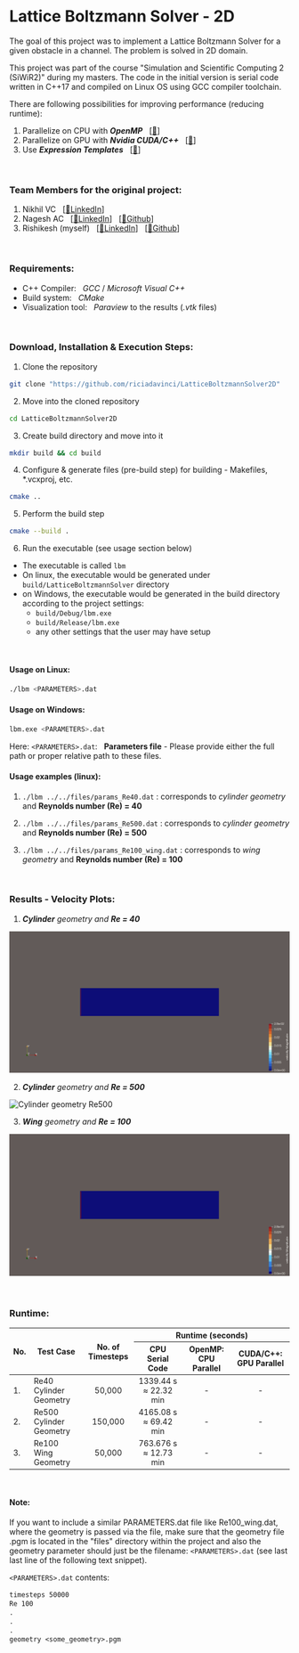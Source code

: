 # Lattice Boltzmann Solver - 2D

The goal of this project was to implement a Lattice Boltzmann Solver for a given obstacle in a channel. The problem is solved in 2D domain.

This project was part of the course "Simulation and Scientific Computing 2 (SiWiR2)" during my masters. The code in the initial version is serial code written in C++17 and compiled on Linux OS using GCC compiler toolchain.

There are following possibilities for improving performance (reducing runtime):
1. Parallelize on CPU with _**OpenMP**_ &nbsp; [[🔗](https://www.openmp.org)]
2. Parallelize on GPU with _**Nvidia CUDA/C++**_ &nbsp; [[🔗](https://docs.nvidia.com/cuda/)]
3. Use _**Expression Templates**_ &nbsp; [[🔗](https://citeseerx.ist.psu.edu/document?repid=rep1&type=pdf&doi=ca2f8a9b7407de039957a358f995265ec8b769a9)]

<br>

### Team Members for the original project:
1. Nikhil VC &nbsp; [[🔗LinkedIn](https://www.linkedin.com/in/nikhil-vagga-5634b8111/)]
2. Nagesh AC &nbsp; [[🔗LinkedIn](https://www.linkedin.com/in/nagesh-a-c/)] &nbsp; [[🔗Github](https://github.com/NageshAC)]
3. Rishikesh (myself) &nbsp; [[🔗LinkedIn](https://www.linkedin.com/in/rishikesh-nerurkar/)] &nbsp; [[🔗Github](https://github.com/riciadavinci)]

<br>

### Requirements:
- C++ Compiler: &nbsp; _GCC_ / _Microsoft Visual C++_
- Build system: &nbsp; _CMake_
- Visualization tool: &nbsp; _Paraview_ to the results (_.vtk_ files)

<br>

### Download, Installation & Execution Steps:
1. Clone the repository

```bash
git clone "https://github.com/riciadavinci/LatticeBoltzmannSolver2D"
```

2. Move into the cloned repository

```bash
cd LatticeBoltzmannSolver2D
```

3. Create build directory and move into it

```bash
mkdir build && cd build
```

4. Configure & generate files (pre-build step) for building - Makefiles, *.vcxproj, etc.

```bash
cmake ..
```

5. Perform the build step

```bash
cmake --build .
```

6. Run the executable (see usage section below)
- The executable is called `lbm`
- On linux, the executable would be generated under `build/LatticeBoltzmannSolver` directory
- on Windows, the executable would be generated in the build directory according to the project settings:
    - `build/Debug/lbm.exe`
    - `build/Release/lbm.exe`
    - any other settings that the user may have setup

<br>

#### Usage on Linux:
```bash
./lbm <PARAMETERS>.dat
```

#### Usage on Windows:
```bash
lbm.exe <PARAMETERS>.dat
```

Here: `<PARAMETERS>.dat`: &nbsp; **Parameters file** - Please provide either the full path or proper relative path to these files.

#### Usage examples (linux):
1. `./lbm ../../files/params_Re40.dat` : corresponds to _cylinder geometry_ and **Reynolds number (Re) = 40**

2. `./lbm ../../files/params_Re500.dat` : corresponds to _cylinder geometry_ and **Reynolds number (Re) = 500**

3. `./lbm ../../files/params_Re100_wing.dat` : corresponds to _wing geometry_ and **Reynolds number (Re) = 100**

<br>

### Results - Velocity Plots:

1. _**Cylinder** geometry and **Re = 40**_

![Cylinder geometry Re40](assets/results/Re40_Cylinder_Geometry.gif)


2. _**Cylinder** geometry and **Re = 500**_

![Cylinder geometry Re500](assets/results/Re500_Cylinder_Geometry.gif)


3. _**Wing** geometry and **Re = 100**_

![Wing geometry Re100](assets/results/Re100_Wing_Geometry.gif)

<br>

### Runtime:

<table>
    <thead>
        <tr>
            <th rowspan=2>No.</th>
            <th rowspan=2>Test Case</th>
            <th rowspan=2>No. of Timesteps</th>
            <th colspan=3 align="center">Runtime (seconds)</th>
        </tr>
        <tr>
            <th>CPU Serial Code</th>
            <th>OpenMP: CPU Parallel</th>
            <th>CUDA/C++: GPU Parallel</th>
        </tr>
    </thead>
    <tdata>
        <tr>
            <td>1.</td>
            <td>Re40 Cylinder Geometry</td>
            <td align="center">50,000</td>
            <td align="center">1339.44 s ≈ 22.32 min </td>
            <td align="center"> - </td>
            <td align="center"> - </td>
        </tr>
        <tr>
            <td>2.</td>
            <td>Re500 Cylinder Geometry</td>
            <td align="center">150,000</td>
            <td align="center">4165.08 s ≈ 69.42 min</td>
            <td align="center"> - </td>
            <td align="center"> - </td>
        </tr>
        <tr>
            <td>3.</td>
            <td>Re100 Wing Geometry</td>
            <td align="center">50,000</td>
            <td align="center">763.676 s ≈ 12.73 min</td>
            <td align="center"> - </td>
            <td align="center"> - </td>
        </tr>
    </tdata>
</table>

<br>

#### Note:
If you want to include a similar PARAMETERS.dat file like Re100_wing.dat, where the geometry is 
passed via the file, make sure that the geometry file <GEOMETRY>.pgm is located in the "files" 
directory within the project and also the geometry parameter should just be the filename: `<PARAMETERS>.dat` (see last last line of the following text snippet).

`<PARAMETERS>.dat` contents:
```text
timesteps 50000
Re 100
.
.
.
geometry <some_geometry>.pgm
```
